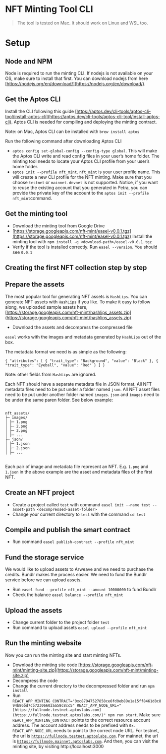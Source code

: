 # NFT Minting Tool CLI

> The tool is tested on Mac. It should work on Linux and WSL too.

# Setup

## Node and NPM

Node is required to run the minting CLI. If nodejs is not available on your OS, make sure to install that first. You can download nodejs from here [https://nodejs.org/en/download/](https://nodejs.org/en/download/).

## Get the Aptos CLI

Install the CLI following this guide [https://aptos.dev/cli-tools/aptos-cli-tool/install-aptos-cli](https://aptos.dev/cli-tools/aptos-cli-tool/install-aptos-cli). Aptos CLI is needed for compiling and deploying the minting contract.

Note: on Mac, Aptos CLI can be installed with `brew install aptos`

Run the following command after downloading Aptos CLI

- `aptos config set-global-config --config-type global`. This will make the Aptos CLI write and read config files in your user’s home folder. The minting tool needs to locate your Aptos CLI profile from your user’s home folder.
- `aptos init --profile nft_mint`. `nft_mint` is your user profile name. This will create a new CLI profile for the NFT minting. Make sure that you choose `testnet` or `mainnet`. `devnet` is not supported. Notice, if you want to reuse the existing account that you generated in Petra, you can provide the private key of the account to the `aptos init --profile nft_mint`command.

## Get the minting tool

- Download the minting tool from Google Drive
- [https://storage.googleapis.com/nft-mint/easel-v0.0.1.tgz](https://storage.googleapis.com/nft-mint/easel-v0.0.1.tgz) Install the minting tool with `npm install -g <download-path>/easel-v0.0.1.tgz`
- Verify if the tool is installed correctly. Run `easel --version`. You should see `0.0.1`

## Creating the first NFT collection step by step

## Prepare the assets

The most popular tool for generating NFT assets is `HashLips`. You can generate NFT assets with `HashLips` if you like. To make it easy to follow along, we uploaded sample assets here, [https://storage.googleapis.com/nft-mint/hashlips_assets.zip](https://storage.googleapis.com/nft-mint/hashlips_assets.zip)

- Download the assets and decompress the compressed file

`easel` works with the images and metadata generated by `HashLips` out of the box.

The metadata format we need is as simple as the following:

`{ "attributes": [ { "trait_type": "Background", "value": "Black" }, { "trait_type": "Eyeball", "value": "Red" } ] }`

Note: other fields from `HashLips` are ignored.

Each NFT should have a separate metadata file in JSON format. All NFT metadata files need to be put under a folder named `json`. All NFT asset files need to be put under another folder named `images`. `json` and `images` need to be under the same paren folder. See below example:

<pre>
<code>
nft_assets/
├─ images/
│ ├─ 1.png
│ ├─ 2.png
│ ├─ 3.png
│ ├─ ...
├─ json/
│ ├─ 1.json
│ ├─ 2.json
│ ├─ ...
</code>
</pre>

Each pair of image and metadata file represent an NFT. E.g. `1.png` and `1.json` in the above example are the asset and metadata files of the first NFT.

## Create an NFT project

- Create a project called `test` with command `easel init --name test --asset-path <decompressed-asset-folder>`
- Change your current directory to `test` with the command `cd test`

## Compile and publish the smart contract

- Run command `easel publish-contract --profile nft_mint`

## Fund the storage service

We would like to upload assets to Arweave and we need to purchase the credits. Bundlr makes the process easier. We need to fund the Bundlr service before we can upload assets.

- Run `easel fund --profile nft_mint --amount 10000000` to fund Bundlr
- Check the balance `easel balance --profile nft_mint`

## Upload the assets

- Change current folder to the project folder `test`
- Run command to upload assets `easel upload --profile nft_mint`

## **Run the minting website**

Now you can run the minting site and start minting NFTs.

- Download the minting site code [https://storage.googleapis.com/nft-mint/minting-site.zip](https://storage.googleapis.com/nft-mint/minting-site.zip)
- Decompress the code
- Change the current directory to the decompressed folder and run `npm install`
- Run `REACT_APP_MINTING_CONTRACT="0xc87947527858ce6fd0eb89e1a15ff8461d8c894b86bd7c572306602aa58c8cc5" REACT_APP_NODE_URL="[https://fullnode.testnet.aptoslabs.com](https://fullnode.testnet.aptoslabs.com/)" npm run start`. Make sure `REACT_APP_MINTING_CONTRACT` points to the correct resource account address. The account address needs to be prefixed with `0x`. `REACT_APP_NODE_URL` needs to point to the correct node URL. For testnet, the url is [`https://fullnode.testnet.aptoslabs.com`](https://fullnode.testnet.aptoslabs.com/). For mainnet, the url is [`https://fullnode.mainnet.aptoslabs.com`](https://fullnode.testnet.aptoslabs.com/). And then, you can visit the minting site, by visiting http://localhost:3000
